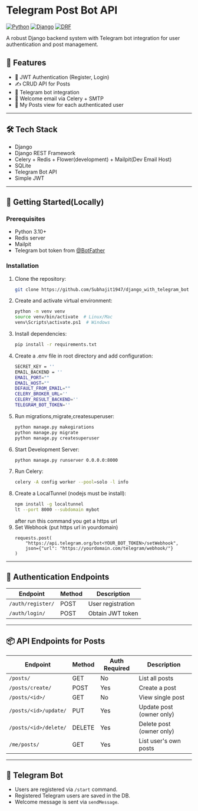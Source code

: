 # Telegram Post Bot API

[![Python](https://img.shields.io/badge/Python-3.10%2B-blue)](https://www.python.org/)
[![Django](https://img.shields.io/badge/Django-4.2-brightgreen)](https://www.djangoproject.com/)
[![DRF](https://img.shields.io/badge/Django%20REST%20Framework-3.14-red)](https://www.django-rest-framework.org/)


A robust Django backend system with Telegram bot integration for user authentication and post management.

## 🚀 Features

- 🔐 JWT Authentication (Register, Login)
- ✍️ CRUD API for Posts
- 🤖 Telegram bot integration
- 📧 Welcome email via Celery + SMTP
- 🧾 My Posts view for each authenticated user

---

## 🛠 Tech Stack

- Django
- Django REST Framework
- Celery + Redis + Flower(development) + Mailpit(Dev Email Host)
- SQLite
- Telegram Bot API
- Simple JWT

---


## 🚀 Getting Started(Locally)

### Prerequisites

- Python 3.10+
- Redis server
- Mailpit
- Telegram bot token from [@BotFather](https://t.me/BotFather)

### Installation

1. Clone the repository:
   ```bash
   git clone https://github.com/Subhajit1947/django_with_telegram_bot
   ```
2. Create and activate virtual environment:
    ```bash
    python -m venv venv
    source venv/bin/activate  # Linux/Mac
    venv\Scripts\activate.ps1  # Windows
    ```
3. Install dependencies:
    ```bash
    pip install -r requirements.txt
    ```
4. Create a .env file in root directory and add configuration:
    ```bash
    SECRET_KEY = ''
    EMAIL_BACKEND = ''  
    EMAIL_PORT=""
    EMAIL_HOST=""
    DEFAULT_FROM_EMAIL=""
    CELERY_BROKER_URL=''
    CELERY_RESULT_BACKEND=''
    TELEGRAM_BOT_TOKEN=''
    ```
5. Run migrations,migrate,createsuperuser:
    ```bash
    python manage.py makegirations
    python manage.py migrate
    python manage.py createsuperuser
    ```
6. Start Development Server:
    ```bash
    python manage.py runserver 0.0.0.0:8000 
    ```
7. Run Celery:
    ```bash
    celery -A config worker --pool=solo -l info
    ```
8. Create a LocalTunnel (nodejs must be install):
    ```bash
    npm install -g localtunnel 
    lt --port 8000 --subdomain mybot  
    ``` 
    after run this command you get a https url
9. Set Webhook (put https url in yourdomain)
    ```shell
    requests.post(
        "https://api.telegram.org/bot<YOUR_BOT_TOKEN>/setWebhook",
        json={"url": "https://yourdomain.com/telegram/webhook/"}
    )
    ```



---

## 🔐 Authentication Endpoints

| Endpoint         | Method | Description          |
|------------------|--------|----------------------|
| `/auth/register/`| POST   | User registration    |
| `/auth/login/`   | POST   | Obtain JWT token     |

---

## 📦 API Endpoints for Posts

| Endpoint               | Method  | Auth Required | Description                |
|------------------------|---------|----------------|----------------------------|
| `/posts/`              | GET     | No             | List all posts             |
| `/posts/create/`       | POST    | Yes            | Create a post              |
| `/posts/<id>/`         | GET     | No             | View single post           |
| `/posts/<id>/update/`  | PUT     | Yes            | Update post (owner only)   |
| `/posts/<id>/delete/`  | DELETE  | Yes            | Delete post (owner only)   |
| `/me/posts/`           | GET     | Yes            | List user's own posts      |

---

## 🤖 Telegram Bot

- Users are registered via `/start` command.
- Registered Telegram users are saved in the DB.
- Welcome message is sent via `sendMessage`.

